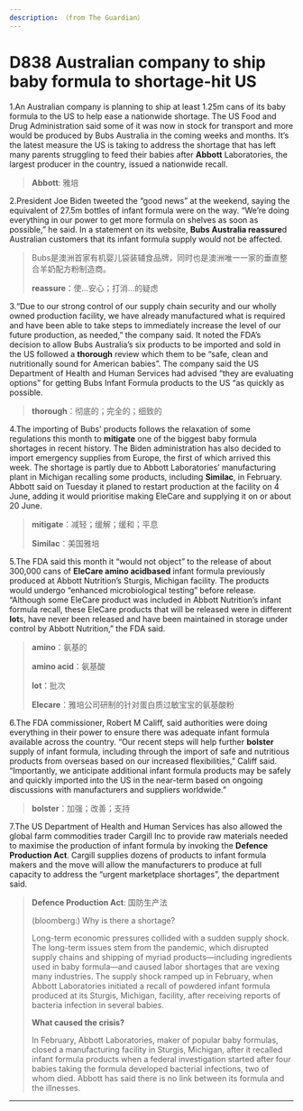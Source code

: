 ```yaml
---
description: （from The Guardian）
---
```


# D838 Australian company to ship baby formula to shortage-hit US 
1.An Australian company is planning to ship at least 1.25m cans of its baby formula to the US to help ease a nationwide shortage.
The US Food and Drug Administration said some of it was now in stock for transport and more would be produced by Bubs Australia in the coming weeks and months.
It’s the latest measure the US is taking to address the shortage that has left many parents struggling to feed their babies after **Abbott** Laboratories, the largest producer in the country, issued a nationwide recall.

> **Abbott**: 雅培
>

2.President Joe Biden tweeted the “good news” at the weekend, saying the equivalent of 27.5m bottles of infant formula were on the way.
“We’re doing everything in our power to get more formula on shelves as soon as possible,” he said.
In a statement on its website, **Bubs Australia reassure**d Australian customers that its infant formula supply would not be affected.

> Bubs是澳洲首家有机婴儿袋装辅食品牌，同时也是澳洲唯一一家的垂直整合羊奶配方粉制造商。
>
> **reassure**：使…安心；打消…的疑虑
>

3.“Due to our strong control of our supply chain security and our wholly owned production facility, we have already manufactured what is required and have been able to take steps to immediately increase the level of our future production, as needed,” the company said.
It noted the FDA’s decision to allow Bubs Australia’s six products to be imported and sold in the US followed a **thorough** review which them to be “safe, clean and nutritionally sound for American babies”.
The company said the US Department of Health and Human Services had advised “they are evaluating options” for getting Bubs Infant Formula products to the US “as quickly as possible.

> **thorough**：彻底的；完全的；细致的
>

4.The importing of Bubs’ products follows the relaxation of some regulations this month to **mitigate** one of the biggest baby formula shortages in recent history. The Biden administration has also decided to import emergency supplies from Europe, the first of which arrived this week.
The shortage is partly due to Abbott Laboratories’ manufacturing plant in Michigan recalling some products, including **Similac**, in February. Abbott said on Tuesday it planed to restart production at the facility on 4 June, adding it would prioritise making EleCare and supplying it on or about 20 June.

> **mitigate**：减轻；缓解；缓和；平息
>
> **Similac**：美国雅培
>

5.The FDA said this month it “would not object” to the release of about 300,000 cans of **EleCare amino acidbased** infant formula previously produced at Abbott Nutrition’s Sturgis, Michigan facility. The products would undergo “enhanced microbiological testing” before release.
“Although some EleCare product was included in Abbott Nutrition’s infant formula recall, these EleCare products that will be released were in different **lot**s, have never been released and have been maintained in storage under control by Abbott Nutrition,” the FDA said.

> **amino**：氨基的
>
> **amino acid**：氨基酸
>
> **lot**：批次
>
> **Elecare**：雅培公司研制的针对蛋白质过敏宝宝的氨基酸粉
>

6.The FDA commissioner, Robert M Califf, said authorities were doing everything in their power to ensure there was adequate infant formula available across the country. “Our recent steps will help further **bolster** supply of infant formula, including through the import of safe and nutritious products from overseas based on our increased flexibilities,” Califf said.
“Importantly, we anticipate additional infant formula products may be safely and quickly imported into the US in the near-term based on ongoing discussions with manufacturers and suppliers worldwide.”

> **bolster**：加强；改善；支持
>

7.The US Department of Health and Human Services has also allowed the global farm commodities trader Cargill Inc to provide raw materials needed to maximise the production of infant formula by invoking the **Defence Production Act**.
Cargill supplies dozens of products to infant formula makers and the move will allow the manufacturers to produce at full capacity to address the “urgent marketplace shortages”, the department said.

> **Defence Production Act**: 国防生产法
>
> (bloomberg:) Why is there a shortage?
>
> Long-term economic pressures collided with a sudden supply shock. The long-term issues stem from the pandemic, which disrupted supply chains and shipping of myriad products—including ingredients used in baby formula—and caused labor shortages that are vexing many industries. The supply shock ramped up in February, when Abbott Laboratories initiated a recall of powdered infant formula produced at its Sturgis, Michigan, facility, after receiving reports of bacteria infection in several babies.
>
> **What caused the crisis?**
>
> In February, Abbott Laboratories, maker of popular baby formulas, closed a manufacturing facility in Sturgis, Michigan, after it recalled infant formula products when a federal investigation started after four babies taking the formula developed bacterial infections, two of whom died. Abbott has said there is no link between its formula and the illnesses.
>


---

